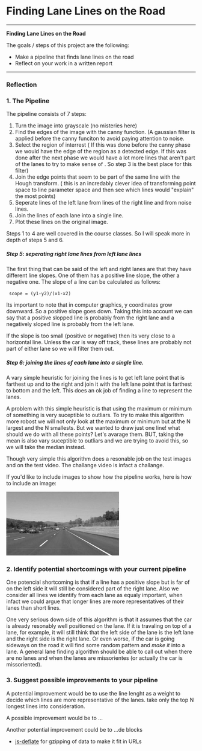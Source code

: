 # **Finding Lane Lines on the Road** 


---

**Finding Lane Lines on the Road**

The goals / steps of this project are the following:
* Make a pipeline that finds lane lines on the road
* Reflect on your work in a written report


[//]: # (Image References)

[image1]: ./examples/grayscale.jpg "Grayscale"

---

### Reflection

### 1. The Pipeline

The pipeline consists of 7 steps:
1. Turn the image into grayscale (no misteries here)
2. Find the edges of the image with the canny function. (A gaussian filter is applied before the canny funciton to avoid paying attention to noise.
3. Select the region of interrest ( If this was done before the canny phase we would have the edge of the region as a detected edge. If this was done after the next phase we would have a lot more lines that aren't part of the lanes to try to make sense of . So step 3 is the best place for this filter)
4. Join the edge points that seem to be part of the same line with the Hough transform. ( this is an incredably clever idea of transforming point space to line parameter space and then see which lines would "explain" the most points)
5. Seperate lines of the left lane from lines of the right line and from noise lines. 
6. Join the lines of each lane into a single line.
7. Plot these lines on the original image.

Steps 1 to 4 are well covered in the course classes. So I will speak more in depth of steps 5 and 6.

##### Step 5: seperating right lane lines from left lane lines

The first thing that can be said of the left and right lanes are that they have different line slopes. One of them has a positive line slope, the other a negative one. The slope of a line can be calculated as follows:

	 scope = (y1-y2)/(x1-x2)

Its important to note that in computer graphics, y coordinates grow downward. So a positive slope goes down. Taking this into account we can say that a positive slopped line is probably from the right lane and a negatively sloped line is probably from the left lane.

If the slope is too small (positive or negative) then its very close to a horizontal line. Unless the car is way off track, these lines are probably not part of either lane so we will filter them out.

##### Step 6: joining the lines of each lane into a single line.

A vary simple heuristic for joining the lines is to get left lane point that is farthest up and to the right and join it with the left lane point that is farthest to bottom and the left. This does an ok job of finding a line to represent the lanes.

A problem with this simple heuristic is that using the maximum or minimum of something is very suceptible to outliars. To try to make this algorithm more robost  we will not only look at the maximum or minimum but at the N largest and the N smallests. But we wanted to draw just one line! what should we do with all these points? Let's avarage them. BUT, taking the mean is also vary suceptible to outliars and we are trying to avoid this, so we will take the median instead.

Though very simple this algorithm does a resonable job on the test images and on the test video. The challange video is infact a challange. 

If you'd like to include images to show how the pipeline works, here is how to include an image: 

![alt text][image1]


### 2. Identify potential shortcomings with your current pipeline


One potencial shortcoming is that if a line has a positive slope but is far of on the left side it will still be considered part of the right lane. Also we consider all lines we identify from each lane as equaly important, when infact we could argue that longer lines are more representatives of their lanes than short lines.

One very serious down side of this algorithm is that it assumes that the car is already resonably well positioned on the lane. If it is travaling on top of a lane, for example, it will still think that the left side of the lane is the left lane and the right side is the right lane. Or even worse, if the car is going sideways on the road it will find some random pattern and *make it* into a lane. A general lane finding algorithm should be able to call out when there are no lanes and when the lanes are missorientes (or actually the car is missoriented).


### 3. Suggest possible improvements to your pipeline

A potential improvement would be to use the line lenght as a weight to decide which lines are more representative of the lanes. take only the top N longest lines into consideration.

A possible improvement would be to ...

Another potential improvement could be to ...de blocks
 * [js-deflate](https://github.com/dankogai/js-deflate) for gzipping of data to make it fit in URLs

